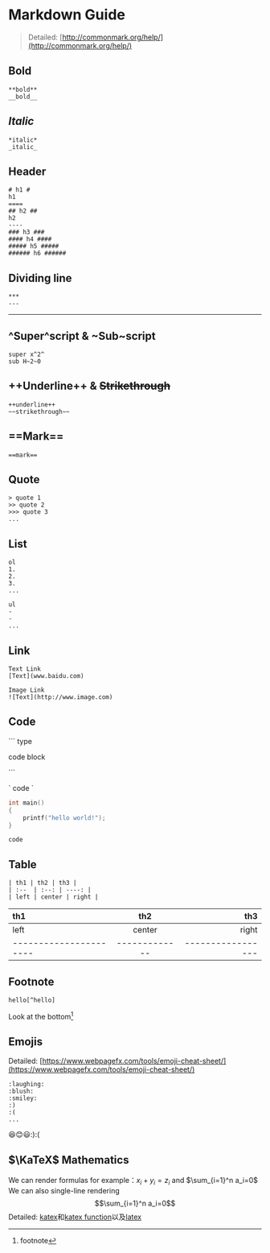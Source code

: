 Markdown Guide
===
> Detailed: [http://commonmark.org/help/](http://commonmark.org/help/)

## Bold
```
**bold**
__bold__
```
## *Italic*
```
*italic*
_italic_
```
## Header
```
# h1 #
h1
====
## h2 ##
h2
----
### h3 ###
#### h4 ####
##### h5 #####
###### h6 ######
```
## Dividing line
```
***
---
```
****
## ^Super^script & ~Sub~script
```
super x^2^
sub H~2~0
```
## ++Underline++ & ~~Strikethrough~~
```
++underline++
~~strikethrough~~
```
## ==Mark==
```
==mark==
```
## Quote

```
> quote 1
>> quote 2
>>> quote 3
...
```

## List
```
ol
1.
2.
3.
...

ul
-
-
...
```
## Link
```
Text Link
[Text](www.baidu.com)

Image Link
![Text](http://www.image.com)
```
## Code
\``` type

code block

\```

\` code \`

```c++
int main()
{
    printf("hello world!");
}
```
`code`

## Table
```
| th1 | th2 | th3 |
| :--  | :--: | ----: |
| left | center | right |
```
| th1 | th2 | th3 |
| :--  | :--: | ----: |
| left | center | right |
| ---------------------- | ------------- | ----------------- |
## Footnote
```
hello[^hello]
```

Look at the bottom[^hello]

[^hello]: footnote

## Emojis
Detailed: [https://www.webpagefx.com/tools/emoji-cheat-sheet/](https://www.webpagefx.com/tools/emoji-cheat-sheet/)
```
:laughing:
:blush:
:smiley:
:)
:(
...
```
:laughing::blush::smiley::):(

## $\KaTeX$ Mathematics

We can render formulas for example：$x_i + y_i = z_i$ and $\sum_{i=1}^n a_i=0$
We can also single-line rendering
$$\sum_{i=1}^n a_i=0$$
Detailed: [katex](http://www.intmath.com/cg5/katex-mathjax-comparison.php)和[katex function](https://github.com/Khan/KaTeX/wiki/Function-Support-in-KaTeX)以及[latex](https://math.meta.stackexchange.com/questions/5020/mathjax-basic-tutorial-and-quick-reference)
